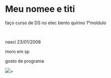 <h1>Meu nomee e titi</h1>
<p>
  faço curso de DS no etec bento quirino 1°moldulo
</p>
<br>
<p>
  nasci 23/01/2008
</p>
<p>
  moro em sp
</p>
<p>
  gosto de programa
</p>
<img src="https://i.redd.it/baj8tiu8v4e81.jpg" 
  width:200px;
  height:200px;>>
